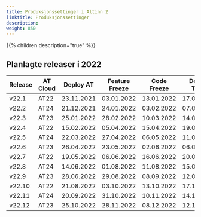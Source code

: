 ```yaml
---
title: Produksjonssettinger i Altinn 2
linktitle: Produksjonssettinger
description: 
weight: 850
---
```

{{% children description="true" %}}


## Planlagte releaser i 2022

| Release | AT Cloud | Deploy AT | Feature Freeze | Code Freeze | Deploy TT02 | Deploy PROD|
| ------- | -------- | --------- | -------------- | ----------- | ----------- | -----------|
| v22.1   | AT22 | 23.11.2021 | 03.01.2022 | 13.01.2022 | 17.01.2022 | 24.01.2022 |  
| v22.2   | AT24 | 21.12.2021 | 24.01.2022 | 03.02.2022 | 07.02.2022 | 14.02.2022 |
| v22.3   | AT23 | 25.01.2022 | 28.02.2022 | 10.03.2022 | 14.03.2022 | 21.03.2022 |
| v22.4   | AT22 | 15.02.2022 | 05.04.2022 | 15.04.2022 | 19.04.2022 | 25.04.2022 |
| v22.5   | AT24 | 22.03.2022 | 27.04.2022 | 06.05.2022 | 11.05.2022 | 18.05.2022 |
| v22.6   | AT23 | 26.04.2022 | 23.05.2022 | 02.06.2022 | 06.06.2022 | 13.06.2022 | 
| v22.7   | AT22 | 19.05.2022 | 06.06.2022 | 16.06.2022 | 20.06.2022 | 27.06.2022 |
| v22.8   | AT24 | 14.06.2022 | 01.08.2022 | 11.08.2022 | 15.08.2022 | 22.08.2022 |
| v22.9   | AT23 | 28.06.2022 | 29.08.2022 | 08.09.2022 | 12.09.2022 | 19.09.2022 |
| v22.10  | AT22 | 21.08.2022 | 03.10.2022 | 13.10.2022 | 17.10.2022 | 24.10.2022 |
| v22.11  | AT24 | 20.09.2022 | 31.10.2022 | 10.11.2022 | 14.11.2022 | 21.11.2022 |
| v22.12  | AT23 | 25.10.2022 | 28.11.2022 | 08.12.2022 | 12.12.2022 | 19.12.2022 |